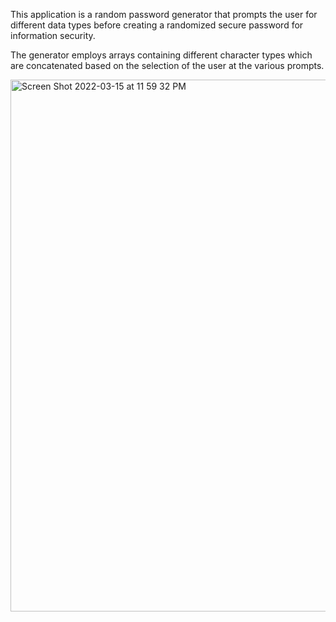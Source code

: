 This application is a random password generator that prompts the user for different data types before creating a randomized secure password for information security.

The generator employs arrays containing different character types which are concatenated based on the selection of the user at the various prompts.

<img width="851" alt="Screen Shot 2022-03-15 at 11 59 32 PM" src="https://user-images.githubusercontent.com/82773432/158520143-d51d7538-429f-4e7b-8aeb-c656c9b5ce11.png">
